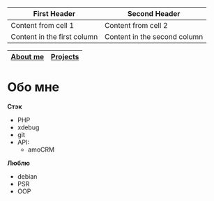 First Header | Second Header
------------ | -------------
Content from cell 1 | Content from cell 2
Content in the first column | Content in the second column

[**About me**](/about) | [**Projects**](/projects) |
------------- | ------------- |






# Обо мне

**Стэк**
- PHP
- xdebug
- git
- API: 
  - amoCRM



**Люблю** 
- debian
- PSR
- OOP

